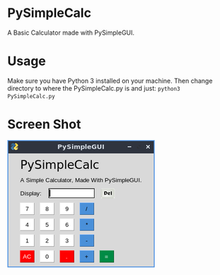 # PySimpleCalc
A Basic Calculator made with PySimpleGUI.

# Usage
Make sure you have Python 3 installed on your machine. Then change directory to where the PySimpleCalc.py is and just:
<code>python3 PySimpleCalc.py</code>
# Screen Shot
<img src='https://raw.githubusercontent.com/MS-Jahan/PySimpleCalc/master/Screenshot.png'>
